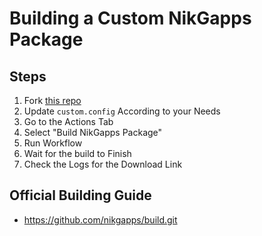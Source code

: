 # Building a Custom NikGapps Package

## Steps
1. Fork [this repo](https://github.com/Sushrut1101/NikGapps-Builder.git)
2. Update ```custom.config``` According to your Needs
3. Go to the Actions Tab
4. Select "Build NikGapps Package"
5. Run Workflow
6. Wait for the build to Finish
7. Check the Logs for the Download Link

## Official Building Guide
- https://github.com/nikgapps/build.git
